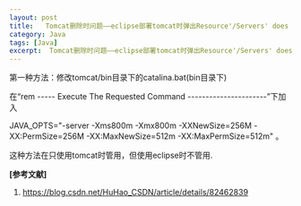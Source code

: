 ```yaml
---
layout: post
title:   Tomcat删除时问题——eclipse部署tomcat时弹出Resource'/Servers' does not exist 
category: Java
tags: [Java]
excerpt:  Tomcat删除时问题——eclipse部署tomcat时弹出Resource'/Servers' does not exist
---
```


第一种方法：修改tomcat/bin目录下的catalina.bat(bin目录下)

在“rem ----- Execute The Requested Command ----------------------”下加入

JAVA_OPTS="-server -Xms800m -Xmx800m -XXNewSize=256M -XX:PermSize=256M -XX:MaxNewSize=512m -XX:MaxPermSize=512m" 。

这种方法在只使用tomcat时管用，但使用eclipse时不管用.

**[参考文献]**

1. <https://blog.csdn.net/HuHao_CSDN/article/details/82462839>






